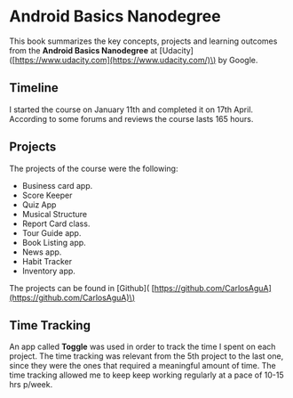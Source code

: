 # Android Basics Nanodegree

This book summarizes the key concepts, projects and learning outcomes from the **Android Basics Nanodegree** at \[Udacity\]\([https://www.udacity.com](https://www.udacity.com/)\) by Google.

## **Timeline**

I started the course on January 11th and completed it on 17th April. According to some forums and reviews the course lasts 165 hours.

## **Projects**

The  projects of the course were the following:

* Business card app.
* Score Keeper
* Quiz App
* Musical Structure
* Report Card class.
* Tour Guide app.
* Book Listing app.
* News app.
* Habit Tracker
* Inventory app. 

The projects can be found in \[Github\]\( [https://github.com/CarlosAguA](https://github.com/CarlosAguA)\)

## **Time Tracking**

An app called **Toggle** was used in order to track the time I spent on each project. The time tracking was relevant from the 5th project to the last one, since they were the ones that required a  meaningful amount of time. The time tracking allowed me to keep  keep working regularly at a pace of 10-15 hrs p/week.


